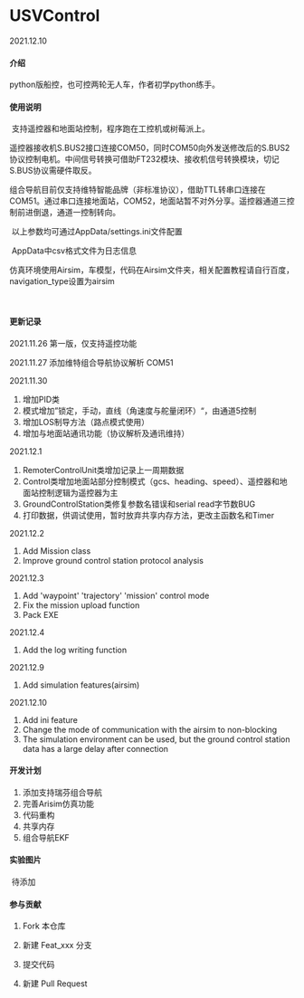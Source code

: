 # USVControl

2021.12.10

#### 介绍

python版船控，也可控两轮无人车，作者初学python练手。

#### 使用说明
​		支持遥控器和地面站控制，程序跑在工控机或树莓派上。

​		遥控器接收机S.BUS2接口连接COM50，同时COM50向外发送修改后的S.BUS2协议控制电机。中间信号转换可借助FT232模块、接收机信号转换模块，切记S.BUS协议需硬件取反。

​		组合导航目前仅支持维特智能品牌（非标准协议），借助TTL转串口连接在COM51。通过串口连接地面站，COM52，地面站暂不对外分享。遥控器通道三控制前进倒退，通道一控制转向。

​		以上参数均可通过AppData/settings.ini文件配置

​		AppData中csv格式文件为日志信息

​		仿真环境使用Airsim，车模型，代码在Airsim文件夹，相关配置教程请自行百度，navigation_type设置为airsim

​		




#### 更新记录

2021.11.26 第一版，仅支持遥控功能

2021.11.27 添加维特组合导航协议解析 COM51

2021.11.30

1. 增加PID类
2. 模式增加”锁定，手动，直线（角速度与舵量闭环）“，由通道5控制
3. 增加LOS制导方法（路点模式使用）
4. 增加与地面站通讯功能（协议解析及通讯维持） 

2021.12.1

1. RemoterControlUnit类增加记录上一周期数据
2. Control类增加地面站部分控制模式（gcs、heading、speed）、遥控器和地面站控制逻辑为遥控器为主
3. GroundControlStation类修复参数名错误和serial  read字节数BUG
4. 打印数据，供调试使用，暂时放弃共享内存方法，更改主函数名和Timer

2021.12.2

1. Add Mission class
2. Improve ground control station protocol analysis

2021.12.3

1. Add 'waypoint' 'trajectory' 'mission' control mode
2. Fix the mission upload function
3. Pack EXE

2021.12.4

1. Add the log writing function 

2021.12.9

1. Add simulation features(airsim)

2021.12.10

1. Add ini feature
2. Change the mode of communication with the airsim to non-blocking
2. The simulation environment can be used, but the ground control station data has a large delay after connection



#### 开发计划

1. 添加支持瑞芬组合导航
2. 完善Arisim仿真功能
3. 代码重构
4. 共享内存
5. 组合导航EKF


#### 实验图片

​		待添加

#### 参与贡献

1. Fork 本仓库

2. 新建 Feat_xxx 分支

3. 提交代码

4. 新建 Pull Request
